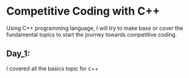 # Competitive Coding with C++
  Using C++ programming language, I will try to make base or cover the fundamental topics to start the journey towards competitive coding.

## Day_1: 
I covered all the basics topic for c++
